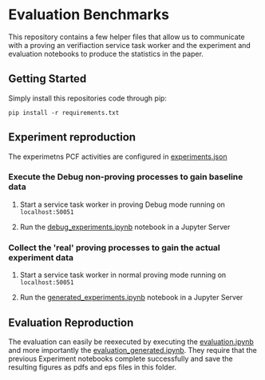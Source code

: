 # Evaluation Benchmarks

This repository contains a few helper files that allow us to communicate with a proving an verifiaction service task worker and the experiment and evaluation notebooks to produce the statistics in the paper.

## Getting Started

Simply install this repositories code through pip:

```
pip install -r requirements.txt
```

## Experiment reproduction

The experimetns PCF activities are configured in [experiments.json](experiments.json)

### Execute the Debug non-proving processes to gain baseline data

1. Start a service task worker in proving Debug mode running on ```localhost:50051```

2. Run the [debug_experiments.ipynb](debug_experiments.ipynb) notebook in a Jupyter Server

### Collect the 'real' proving processes to gain the actual experiment data


1. Start a service task worker in normal proving mode running on ```localhost:50051```

2. Run the [generated_experiments.ipynb](generated_experiments.ipynb) notebook in a Jupyter Server

## Evaluation Reproduction

The evaluation can easily be reexecuted by executing the [evaluation.ipynb](evaluation.ipynb) and more importantly the [evaluation_generated.ipynb](evaluation_generated.ipynb).
They require that the previous Experiment notebooks complete successfully and save the resulting figures as pdfs and eps files in this folder. 


